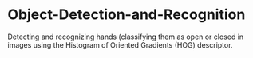 # Object-Detection-and-Recognition
Detecting and recognizing hands (classifying them as open or closed in images using the Histogram of Oriented Gradients (HOG) descriptor.
